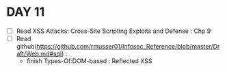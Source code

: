 # DAY 11 

* [ ] Read  XSS Attacks: Cross-Site Scripting Exploits and Defense : Chp 9
* [ ] Read github(https://github.com/rmusser01/Infosec_Reference/blob/master/Draft/Web.md#sql) :
  * finish Types-Of:DOM-based : Reflected XSS        
